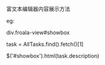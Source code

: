 富文本编辑器内容展示方法

eg:

div.froala-view#showbox

task = AllTasks.find().fetch()[1]

$('#showbox').html(task.description)


